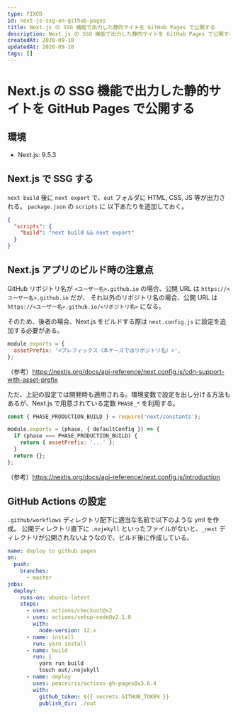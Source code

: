 ```yaml
---
type: FIXED
id: next-js-ssg-on-github-pages
title: Next.js の SSG 機能で出力した静的サイトを GitHub Pages で公開する
description: Next.js の SSG 機能で出力した静的サイトを GitHub Pages で公開する手順です。
createdAt: 2020-09-10
updatedAt: 2020-09-10
tags: []
---
```


# Next.js の SSG 機能で出力した静的サイトを GitHub Pages で公開する

## 環境

- Next.js: 9.5.3

## Next.js で SSG する

`next build` 後に `next export` で、`out` フォルダに HTML, CSS, JS 等が出力される。
`package.json` の `scripts` に 以下あたりを追加しておく。

```json
{
  "scripts": {
    "build": "next build && next export"
  }
}
```

## Next.js アプリのビルド時の注意点

GitHub リポジトリ名が `<ユーザー名>.github.io` の場合、公開 URL は `https://<ユーザー名>.github.io` だが、
それ以外のリポジトリ名の場合、公開 URL は `https://<ユーザー名>.github.io/<リポジトリ名>` になる。

そのため、後者の場合、Next.js をビルドする際は `next.config.js` に設定を追加する必要がある。

```js
module.exports = {
  assetPrefix: '<プレフィックス（本ケースではリポジトリ名）>',
};
```

（参考）https://nextjs.org/docs/api-reference/next.config.js/cdn-support-with-asset-prefix

ただ、上記の設定では開発時も適用される。環境変数で設定を出し分ける方法もあるが、Next.js で用意されている定数 `PHASE_*` を利用する。

```js
const { PHASE_PRODUCTION_BUILD } = require('next/constants');

module.exports = (phase, { defaultConfig }) => {
  if (phase === PHASE_PRODUCTION_BUILD) {
    return { assetPrefix: '...' };
  }
  return {};
};
```

（参考）https://nextjs.org/docs/api-reference/next.config.js/introduction

## GitHub Actions の設定

`.github/workflows` ディレクトリ配下に適当な名前で以下のような yml を作成。
公開ディレクトリ直下に `.nojekyll` といったファイルがないと、`_next` ディレクトリが公開されないようなので、ビルド後に作成している。

```yaml
name: deploy to github pages
on:
  push:
    branches:
      - master
jobs:
  deploy:
    runs-on: ubuntu-latest
    steps:
      - uses: actions/checkout@v2
      - uses: actions/setup-node@v2.1.0
        with:
          node-version: 12.x
      - name: install
        run: yarn install
      - name: build
        run: |
          yarn run build
          touch out/.nojekyll
      - name: deploy
        uses: peaceiris/actions-gh-pages@v3.6.4
        with:
          github_token: ${{ secrets.GITHUB_TOKEN }}
          publish_dir: ./out
```

